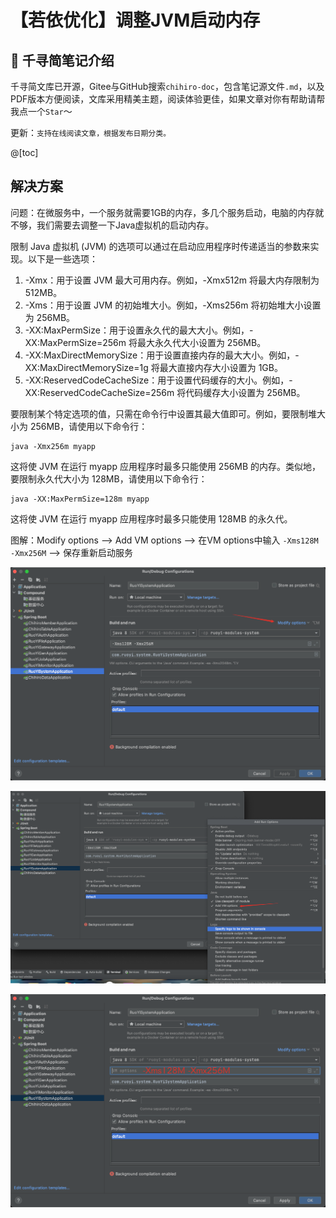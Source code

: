 # 【若依优化】调整JVM启动内存

## 📔 千寻简笔记介绍

千寻简文库已开源，Gitee与GitHub搜索`chihiro-doc`，包含笔记源文件`.md`，以及PDF版本方便阅读，文库采用精美主题，阅读体验更佳，如果文章对你有帮助请帮我点一个`Star`～

更新：`支持在线阅读文章，根据发布日期分类。`

@[toc]

## 解决方案

问题：在微服务中，一个服务就需要1GB的内存，多几个服务启动，电脑的内存就不够，我们需要去调整一下Java虚拟机的启动内存。

限制 Java 虚拟机 (JVM) 的选项可以通过在启动应用程序时传递适当的参数来实现。以下是一些选项：

1. -Xmx：用于设置 JVM 最大可用内存。例如，-Xmx512m 将最大内存限制为 512MB。
2. -Xms：用于设置 JVM 的初始堆大小。例如，-Xms256m 将初始堆大小设置为 256MB。
3. -XX:MaxPermSize：用于设置永久代的最大大小。例如，-XX:MaxPermSize=256m 将最大永久代大小设置为 256MB。
4. -XX:MaxDirectMemorySize：用于设置直接内存的最大大小。例如，-XX:MaxDirectMemorySize=1g 将最大直接内存大小设置为 1GB。
5. -XX:ReservedCodeCacheSize：用于设置代码缓存的大小。例如，-XX:ReservedCodeCacheSize=256m 将代码缓存大小设置为 256MB。

要限制某个特定选项的值，只需在命令行中设置其最大值即可。例如，要限制堆大小为 256MB，请使用以下命令行：

```
java -Xmx256m myapp
```

这将使 JVM 在运行 myapp 应用程序时最多只能使用 256MB 的内存。类似地，要限制永久代大小为 128MB，请使用以下命令行：

```
java -XX:MaxPermSize=128m myapp
```

这将使 JVM 在运行 myapp 应用程序时最多只能使用 128MB 的永久代。

图解：Modify options --> Add VM options --> 在VM options中输入 `-Xms128M -Xmx256M` --> 保存重新启动服务

![image-20230226223607775](【若依优化】调整JVM启动内存.assets/image-20230226223607775.png)

![image-20230226223647818](【若依优化】调整JVM启动内存.assets/image-20230226223647818.png)

![image-20230226223730607](【若依优化】调整JVM启动内存.assets/image-20230226223730607.png)